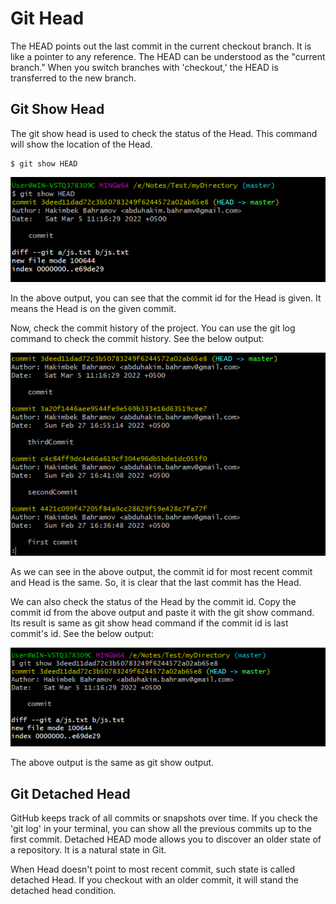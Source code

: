 # Git Head
The HEAD points out the last commit in the current checkout branch. It is like a pointer to any reference. The HEAD can be understood as the "current branch." When you switch branches with 'checkout,' the HEAD is transferred to the new branch.

## Git Show Head
The git show head is used to check the status of the Head. This command will show the location of the Head.

```
$ git show HEAD  
```

![head](image/hshow.png)

In the above output, you can see that the commit id for the Head is given. It means the Head is on the given commit.

Now, check the commit history of the project. You can use the git log command to check the commit history. See the below output:

![log](image/logg.png)

As we can see in the above output, the commit id for most recent commit and Head is the same. So, it is clear that the last commit has the Head.

We can also check the status of the Head by the commit id. Copy the commit id from the above output and paste it with the git show command. Its result is same as git show head command if the commit id is last commit's id. See the below output:

![id](image/gitid.png)

The above output is the same as git show output.

## Git Detached Head
GitHub keeps track of all commits or snapshots over time. If you check the 'git log' in your terminal, you can show all the previous commits up to the first commit. Detached HEAD mode allows you to discover an older state of a repository. It is a natural state in Git.

When Head doesn't point to most recent commit, such state is called detached Head. If you checkout with an older commit, it will stand the detached head condition. 
